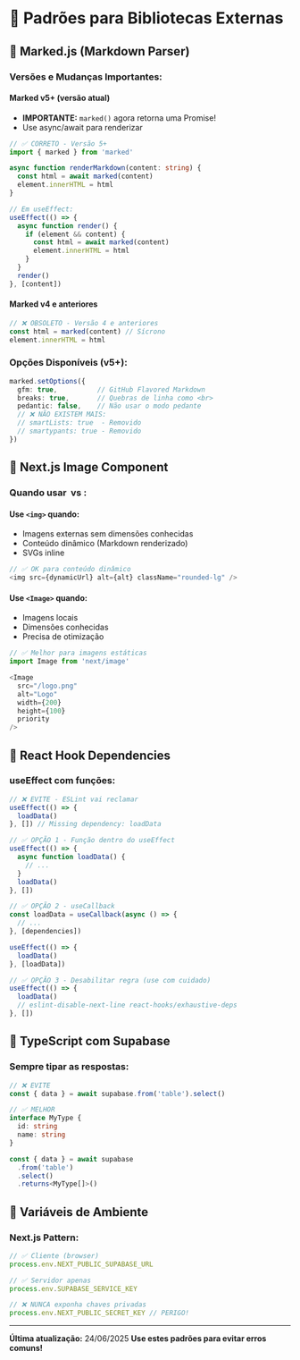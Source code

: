 # 📝 Padrões para Bibliotecas Externas

## 🔧 Marked.js (Markdown Parser)

### Versões e Mudanças Importantes:

#### Marked v5+ (versão atual)
- **IMPORTANTE:** `marked()` agora retorna uma Promise!
- Use async/await para renderizar

```typescript
// ✅ CORRETO - Versão 5+
import { marked } from 'marked'

async function renderMarkdown(content: string) {
  const html = await marked(content)
  element.innerHTML = html
}

// Em useEffect:
useEffect(() => {
  async function render() {
    if (element && content) {
      const html = await marked(content)
      element.innerHTML = html
    }
  }
  render()
}, [content])
```

#### Marked v4 e anteriores
```typescript
// ❌ OBSOLETO - Versão 4 e anteriores
const html = marked(content) // Sícrono
element.innerHTML = html
```

### Opções Disponíveis (v5+):
```typescript
marked.setOptions({
  gfm: true,          // GitHub Flavored Markdown
  breaks: true,       // Quebras de linha como <br>
  pedantic: false,    // Não usar o modo pedante
  // ❌ NÃO EXISTEM MAIS:
  // smartLists: true  - Removido
  // smartypants: true - Removido
})
```

## 🔧 Next.js Image Component

### Quando usar <img> vs <Image>:

#### Use `<img>` quando:
- Imagens externas sem dimensões conhecidas
- Conteúdo dinâmico (Markdown renderizado)
- SVGs inline

```typescript
// ✅ OK para conteúdo dinâmico
<img src={dynamicUrl} alt={alt} className="rounded-lg" />
```

#### Use `<Image>` quando:
- Imagens locais
- Dimensões conhecidas
- Precisa de otimização

```typescript
// ✅ Melhor para imagens estáticas
import Image from 'next/image'

<Image 
  src="/logo.png" 
  alt="Logo" 
  width={200} 
  height={100}
  priority
/>
```

## 🔧 React Hook Dependencies

### useEffect com funções:

```typescript
// ❌ EVITE - ESLint vai reclamar
useEffect(() => {
  loadData()
}, []) // Missing dependency: loadData

// ✅ OPÇÃO 1 - Função dentro do useEffect
useEffect(() => {
  async function loadData() {
    // ...
  }
  loadData()
}, [])

// ✅ OPÇÃO 2 - useCallback
const loadData = useCallback(async () => {
  // ...
}, [dependencies])

useEffect(() => {
  loadData()
}, [loadData])

// ✅ OPÇÃO 3 - Desabilitar regra (use com cuidado)
useEffect(() => {
  loadData()
  // eslint-disable-next-line react-hooks/exhaustive-deps
}, [])
```

## 🔧 TypeScript com Supabase

### Sempre tipar as respostas:

```typescript
// ❌ EVITE
const { data } = await supabase.from('table').select()

// ✅ MELHOR
interface MyType {
  id: string
  name: string
}

const { data } = await supabase
  .from('table')
  .select()
  .returns<MyType[]>()
```

## 🔧 Variáveis de Ambiente

### Next.js Pattern:

```typescript
// ✅ Cliente (browser)
process.env.NEXT_PUBLIC_SUPABASE_URL

// ✅ Servidor apenas
process.env.SUPABASE_SERVICE_KEY

// ❌ NUNCA exponha chaves privadas
process.env.NEXT_PUBLIC_SECRET_KEY // PERIGO!
```

---

**Última atualização:** 24/06/2025
**Use estes padrões para evitar erros comuns!**
